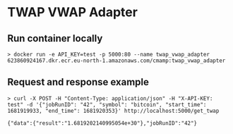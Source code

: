 # TWAP VWAP Adapter

## Run container locally

```
> docker run -e API_KEY=test -p 5000:80 --name twap_vwap_adapter 623860924167.dkr.ecr.eu-north-1.amazonaws.com/cmamp:twap_vwap_adapter
```

## Request and response example 

```
> curl -X POST -H "Content-Type: application/json" -H "X-API-KEY: test" -d '{"jobRunID": "42", "symbol": "bitcoin", "start_time": 1681919933, "end_time": 1681920353}' http://localhost:5000/get_twap
```

```
{"data":{"result":"1.6819202140995054e+30"},"jobRunID":"42"}
```